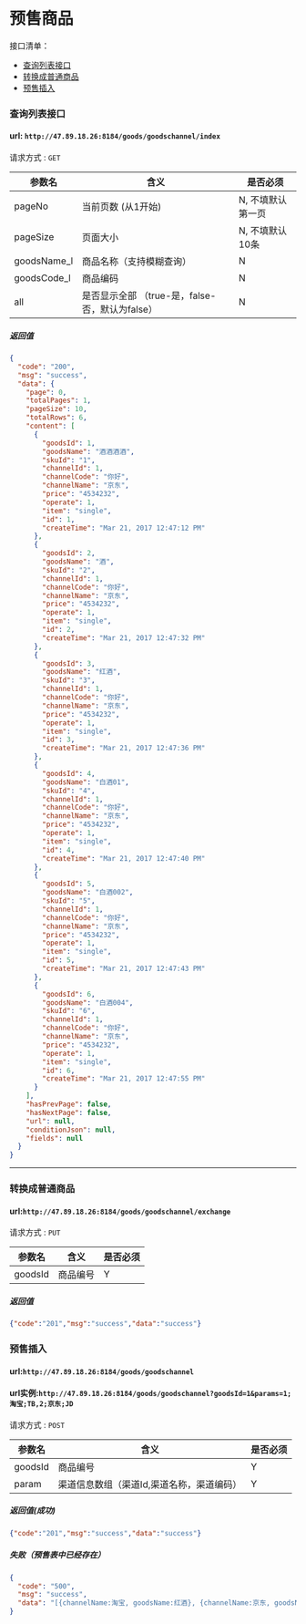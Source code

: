 # 预售商品
接口清单：
- [查询列表接口](#查询列表接口)
- [转换成普通商品](#转换成普通商品)
- [预售插入](#预售插入)

### 查询列表接口

#### url: `http://47.89.18.26:8184/goods/goodschannel/index`
请求方式 : `GET`

参数名    | 含义    | 是否必须
-------|--------|-----
pageNo |   当前页数 (从1开始)  | N, 不填默认第一页
pageSize |   页面大小  | N, 不填默认10条
goodsName_l|商品名称（支持模糊查询）| N
goodsCode_l| 商品编码| N
all | 是否显示全部 （true-是，false-否，默认为false） | N
 


#####  返回值
```json
{
  "code": "200",
  "msg": "success",
  "data": {
    "page": 0,
    "totalPages": 1,
    "pageSize": 10,
    "totalRows": 6,
    "content": [
      {
        "goodsId": 1,
        "goodsName": "酒酒酒酒",
        "skuId": "1",
        "channelId": 1,
        "channelCode": "你好",
        "channelName": "京东",
        "price": "4534232",
        "operate": 1,
        "item": "single",
        "id": 1,
        "createTime": "Mar 21, 2017 12:47:12 PM"
      },
      {
        "goodsId": 2,
        "goodsName": "酒",
        "skuId": "2",
        "channelId": 1,
        "channelCode": "你好",
        "channelName": "京东",
        "price": "4534232",
        "operate": 1,
        "item": "single",
        "id": 2,
        "createTime": "Mar 21, 2017 12:47:32 PM"
      },
      {
        "goodsId": 3,
        "goodsName": "红酒",
        "skuId": "3",
        "channelId": 1,
        "channelCode": "你好",
        "channelName": "京东",
        "price": "4534232",
        "operate": 1,
        "item": "single",
        "id": 3,
        "createTime": "Mar 21, 2017 12:47:36 PM"
      },
      {
        "goodsId": 4,
        "goodsName": "白酒01",
        "skuId": "4",
        "channelId": 1,
        "channelCode": "你好",
        "channelName": "京东",
        "price": "4534232",
        "operate": 1,
        "item": "single",
        "id": 4,
        "createTime": "Mar 21, 2017 12:47:40 PM"
      },
      {
        "goodsId": 5,
        "goodsName": "白酒002",
        "skuId": "5",
        "channelId": 1,
        "channelCode": "你好",
        "channelName": "京东",
        "price": "4534232",
        "operate": 1,
        "item": "single",
        "id": 5,
        "createTime": "Mar 21, 2017 12:47:43 PM"
      },
      {
        "goodsId": 6,
        "goodsName": "白酒004",
        "skuId": "6",
        "channelId": 1,
        "channelCode": "你好",
        "channelName": "京东",
        "price": "4534232",
        "operate": 1,
        "item": "single",
        "id": 6,
        "createTime": "Mar 21, 2017 12:47:55 PM"
      }
    ],
    "hasPrevPage": false,
    "hasNextPage": false,
    "url": null,
    "conditionJson": null,
    "fields": null
  }
}
```
---------------------------

### 转换成普通商品
#### url:`http://47.89.18.26:8184/goods/goodschannel/exchange`
请求方式 : `PUT`

参数名   | 含义    |  是否必须
-------|--------|-----
goodsId| 商品编号| Y

#####  返回值

```json
{"code":"201","msg":"success","data":"success"}
```



### 预售插入
#### url:`http://47.89.18.26:8184/goods/goodschannel`
#### url实例:`http://47.89.18.26:8184/goods/goodschannel?goodsId=1&params=1;淘宝;TB,2;京东;JD`
请求方式 : `POST`

参数名   | 含义    |  是否必须
-------|--------|-----
goodsId| 商品编号| Y
param| 渠道信息数组（渠道Id,渠道名称，渠道编码）| Y

#####  返回值(成功)

```json
{"code":"201","msg":"success","data":"success"}
```
##### 失败（预售表中已经存在）
```json
{
  "code": "500",
  "msg": "success",
  "data": "[{channelName:淘宝, goodsName:红酒}, {channelName:京东, goodsName:红酒}]"
}
```